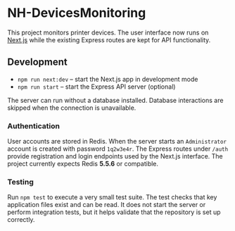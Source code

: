# NH-DevicesMonitoring

This project monitors printer devices. The user interface now runs on
[Next.js](https://nextjs.org/) while the existing Express routes are kept for
API functionality.

## Development

- `npm run next:dev` – start the Next.js app in development mode
- `npm run start` – start the Express API server (optional)

The server can run without a database installed. Database interactions are
skipped when the connection is unavailable.

### Authentication

User accounts are stored in Redis. When the server starts an `Administrator`
account is created with password `1q2w3e4r`. The Express routes under `/auth`
provide registration and login endpoints used by the Next.js interface.
The project currently expects Redis **5.5.6** or compatible.

### Testing

Run `npm test` to execute a very small test suite. The test checks that
key application files exist and can be read. It does not start the server
or perform integration tests, but it helps validate that the repository is
set up correctly.
